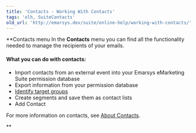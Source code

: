 ```yaml
---
title: 'Contacts - Working With Contacts'
tags: 'olh, SuiteContacts'
old_url: 'http://emarsys.dev/suite/online-help/working-with-contacts/'
---
```


**Contacts menu In the **Contacts** menu you can find all the functionality needed to manage the recipients of your emails.

#### What you can do with contacts:

- Import contacts from an external event into your Emarsys eMarketing Suite permission database
- Export information from your permission database
- [Identify target groups](/olh/segments-overview.md "Contacts â&#128;&#147; Segments â&#128;&#147; Overview")
- Create segments and save them as contact lists
- Add Contact

 For more information on contacts, see [About Contacts](/olh/about-contacts.md "Contacts  â&#128;&#147; About Contacts").

**